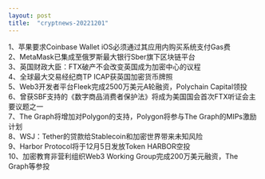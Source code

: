 ```yaml
---
layout: post
title:  "cryptnews-20221201"
---
```

1、苹果要求Coinbase Wallet iOS必须通过其应用内购买系统支付Gas费  
2、MetaMask已集成至俄罗斯最大银行Sber旗下区块链平台  
3、英国财政大臣：FTX破产不会改变英国成为加密中心的议程  
4、全球最大交易经纪商TP ICAP获英国加密货币牌照  
5、Web3开发者平台Fleek完成2500万美元A轮融资，Polychain Capital领投  
6、曾获SBF支持的《数字商品消费者保护法》将成为美国国会首次FTX听证会主要议题之一  
7、The Graph将增加对Polygon的支持，Polygon将参与The Graph的MIPs激励计划  
8、WSJ：Tether的贷款给Stablecoin和加密世界带来未知风险  
9、Harbor Protocol将于12月5日发放Token HARBOR空投  
10、加密教育非营利组织Web3 Working Group完成200万美元融资，The Graph等参投  
